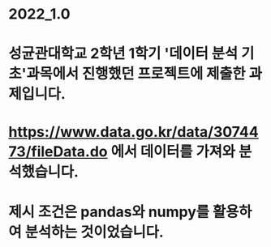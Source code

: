 # 2022_1.0
# 성균관대학교 2학년 1학기 '데이터 분석 기초'과목에서 진행했던 프로젝트에 제출한 과제입니다.
# https://www.data.go.kr/data/3074473/fileData.do 에서 데이터를 가져와 분석했습니다.
# 제시 조건은 pandas와 numpy를 활용하여 분석하는 것이었습니다.
